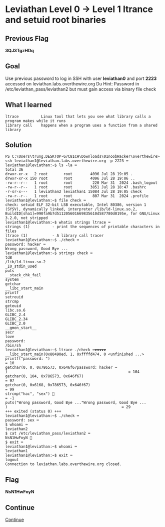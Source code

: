 # Leviathan Level 0 → Level 1 ltrance and setuid root binaries

## Previous Flag
<b>3QJ3TgzHDq</b>

## Goal
Use previous password to log in SSH with user <b>leviathan0</b> and port <b>2223</b> accessed on leviathan.labs.overthewire.org
Du Hint: Password in /etc/leviathan_pass/leviathan2 but must gain access via binary file check

## What I learned
```
ltrace          Linux tool that lets you see what library calls a program makes while it runs
library call    happens when a program uses a function from a shared library
```

## Solution
```
PS C:\Users\trung.DESKTOP-G7C81CH\Downloads\01noobHacker\overthewire> ssh leviathan1@leviathan.labs.overthewire.org -p 2223 ⌨️
leviathan1@leviathan:~$ ls -la ⌨️
total 36
drwxr-xr-x   2 root       root        4096 Jul 28 19:05 .
drwxr-xr-x 150 root       root        4096 Jul 28 19:06 ..
-rw-r--r--   1 root       root         220 Mar 31  2024 .bash_logout
-rw-r--r--   1 root       root        3851 Jul 28 18:47 .bashrc     
-r-sr-x---   1 leviathan2 leviathan1 15084 Jul 28 19:05 check       
-rw-r--r--   1 root       root         807 Mar 31  2024 .profile
leviathan1@leviathan:~$ file check ⌨️
check: setuid ELF 32-bit LSB executable, Intel 80386, version 1 (SYSV), dynamically linked, interpreter /lib/ld-linux.so.2, BuildID[sha1]=990fa9b7d511205601669835610d587780d0195e, for GNU/Linux 3.2.0, not stripped
leviathan1@leviathan:~$ whatis strings ltrace ⌨️
strings (1)          - print the sequences of printable characters in files
ltrace (1)           - A library call tracer
leviathan1@leviathan:~$ ./check ⌨️
password: hacker ⌨️
Wrong password, Good Bye ...
leviathan1@leviathan:~$ strings check ⌨️
td8
/lib/ld-linux.so.2
_IO_stdin_used    
puts
__stack_chk_fail  
system
getchar
__libc_start_main 
printf
setreuid
strcmp
geteuid
libc.so.6
GLIBC_2.4
GLIBC_2.34
GLIBC_2.0
__gmon_start__
secr
love
password:
/bin/sh
leviathan1@leviathan:~$ ltrace ./check ⌨️❤️❤️❤️❤️❤️
__libc_start_main(0x80490ed, 1, 0xffffd474, 0 <unfinished ...>
printf("password: ")                                                                   = 10
getchar(0, 0, 0x786573, 0x646f67password: hacker ⌨️
)                                                      = 104
getchar(0, 104, 0x786573, 0x646f67)                                                    = 97
getchar(0, 0x6168, 0x786573, 0x646f67)                                                 = 99
strcmp("hac", "sex") 👀                                                                = -1
puts("Wrong password, Good Bye ..."Wrong password, Good Bye ...
)                                                   = 29
+++ exited (status 0) +++
leviathan1@leviathan:~$ ./check ⌨️
password: sex ⌨️
$ whoami ⌨️
leviathan2
$ cat /etc/leviathan_pass/leviathan2 ⌨️
NsN1HwFoyN 🔐
$ exit ⌨️
leviathan1@leviathan:~$ whoami ⌨️
leviathan1
leviathan1@leviathan:~$ exit ⌨️
logout
Connection to leviathan.labs.overthewire.org closed.
```

## Flag
<b>NsN1HwFoyN</b>

## Continue
[Continue](/overthewire/Leviathan0102.md)